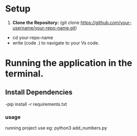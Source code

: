 # Setup
1. **Clone the Repository:**
(git clone https://github.com/your-username/your-repo-name.git)

- cd your-repo-name
- write (code .) to navigate to your Vs code.


# Running the application in the terminal.

## Install Dependencies
-pip install -r requirements.txt

### usage
running project use eg:
python3 add_numbers.py

